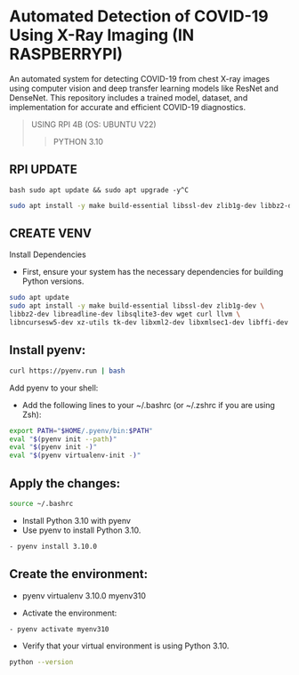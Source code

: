 # Automated Detection of COVID-19 Using X-Ray Imaging (IN RASPBERRYPI)
An automated system for detecting COVID-19 from chest X-ray images using computer vision and deep transfer learning models like ResNet and DenseNet. This repository includes a trained model, dataset, and implementation for accurate and efficient COVID-19 diagnostics.

>USING RPI 4B (OS: UBUNTU V22)
>>PYTHON 3.10

## RPI UPDATE 

 ```bash sudo apt update && sudo apt upgrade -y^C ```

```bash
sudo apt install -y make build-essential libssl-dev zlib1g-dev libbz2-dev libreadline-dev libsqlite3-dev wget curl llvm libncursesw5-dev xz-utils tk-dev libxml2-dev libxmlsec1-dev libffi-dev liblzma-dev
```
## CREATE VENV
Install Dependencies
- First, ensure your system has the necessary dependencies for building Python versions.


```bash
sudo apt update
sudo apt install -y make build-essential libssl-dev zlib1g-dev \
libbz2-dev libreadline-dev libsqlite3-dev wget curl llvm \
libncursesw5-dev xz-utils tk-dev libxml2-dev libxmlsec1-dev libffi-dev liblzma-dev
```
## Install pyenv:

```bash
curl https://pyenv.run | bash
```
Add pyenv to your shell:
- Add the following lines to your ~/.bashrc (or ~/.zshrc if you are using Zsh):

```bash
export PATH="$HOME/.pyenv/bin:$PATH"
eval "$(pyenv init --path)"
eval "$(pyenv init -)"
eval "$(pyenv virtualenv-init -)"
``` 
## Apply the changes:

```bash
source ~/.bashrc
```

- Install Python 3.10 with pyenv
- Use pyenv to install Python 3.10.

```bash
- pyenv install 3.10.0
```
## Create the environment:
- pyenv virtualenv 3.10.0 myenv310

- Activate the environment:

```bash
- pyenv activate myenv310
```
- Verify that your virtual environment is using Python 3.10.

```bash
python --version
```


